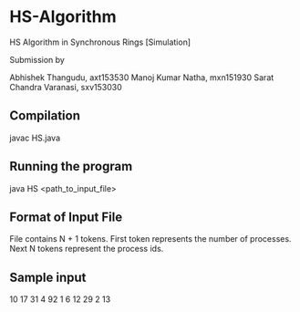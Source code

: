 # HS-Algorithm

HS Algorithm in Synchronous Rings [Simulation]

Submission by 

Abhishek Thangudu, axt153530
Manoj Kumar Natha, mxn151930
Sarat Chandra Varanasi, sxv153030

Compilation
-----------

javac HS.java

Running the program 
-------------------

java HS <path_to_input_file>

Format of Input File
--------------------
 File contains N + 1 tokens.
 First token represents the number of processes.
 Next N  tokens represent the process ids.
 
Sample input
-------------
10
17 31 4 92 1 6 12 29 2 13 
